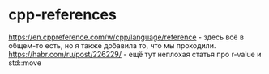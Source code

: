 # cpp-references
https://en.cppreference.com/w/cpp/language/reference - здесь всё в общем-то есть, но я также добавила то, что мы проходили.
https://habr.com/ru/post/226229/ - ещё тут неплохая статья про r-value и std::move
